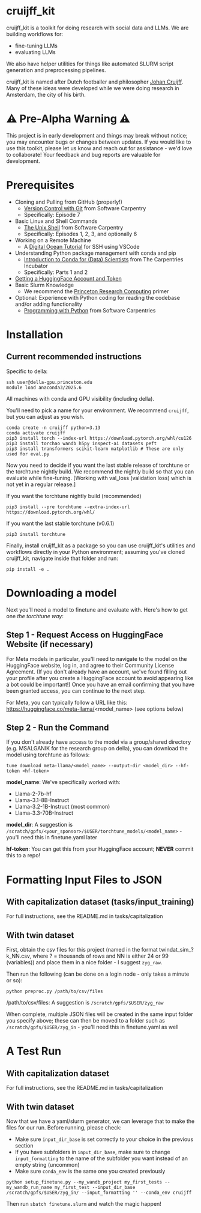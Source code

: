 # cruijff_kit

cruijff_kit is a toolkit for doing research with social data and LLMs. We are building workflows for:

- fine-tuning LLMs
- evaluating LLMs

We also have helper utilities for things like automated SLURM script generation and preprocessing pipelines.

cruijff_kit is named after Dutch footballer and philosopher [Johan Cruijff](https://en.wikipedia.org/wiki/Johan_Cruyff). Many of these ideas were developed while we were doing research in Amsterdam, the city of his birth.

# ⚠️ Pre-Alpha Warning ⚠️

This project is in early development and things may break without notice; you may encounter bugs or changes between updates. If you would like to use this toolkit, please let us know and reach out for assistance - we'd love to collaborate! Your feedback and bug reports are valuable for development.

# Prerequisites

- Cloning and Pulling from GitHub (properly!)
  - [Version Control with Git](https://swcarpentry.github.io/git-novice/) from Software Carpentry
  - Specifically: Episode 7
- Basic Linux and Shell Commands
  - [The Unix Shell](https://swcarpentry.github.io/shell-novice/) from Software Carpentry
  - Specifically: Episodes 1, 2, 3, and optionally 6
- Working on a Remote Machine
  - A [Digital Ocean Tutorial](https://www.digitalocean.com/community/tutorials/how-to-use-visual-studio-code-for-remote-development-via-the-remote-ssh-plugin) for SSH using VSCode
- Understanding Python package management with conda and pip
  - [Introduction to Conda for (Data) Scientists](https://carpentries-incubator.github.io/introduction-to-conda-for-data-scientists/) from The Carpentries Incubator
  - Specifically: Parts 1 and 2
- [Getting a HuggingFace Account and Token](https://huggingface.co/docs/hub/en/security-tokens)
- Basic Slurm Knowledge
  - We recommend the [Princeton Research Computing](https://researchcomputing.princeton.edu/support/knowledge-base/slurm) primer
- Optional: Experience with Python coding for reading the codebase and/or adding functionality
  - [Programming with Python](https://swcarpentry.github.io/python-novice-inflammation/) from Software Carpentries

# Installation

## Current recommended instructions

Specific to della:
```
ssh user@della-gpu.princeton.edu
module load anaconda3/2025.6 
```

All machines with conda and GPU visibility (including della).  

You'll need to pick a name for your environment.  We recommend `cruijff`, but you can adjust as you wish.

```
conda create -n cruijff python=3.13
conda activate cruijff
pip3 install torch --index-url https://download.pytorch.org/whl/cu126
pip3 install torchao wandb h5py inspect-ai datasets peft
pip3 install transformers scikit-learn matplotlib # These are only used for eval.py
```

Now you need to decide if you want the last stable release of torchtune or the torchtune nightly build. We recommend the nightly build so that you can evaluate while fine-tuning. [Working with val_loss (validation loss) which is not yet in a regular release.]

If you want the torchtune nightly build (recommended)
```
pip3 install --pre torchtune --extra-index-url https://download.pytorch.org/whl/
```

If you want the last stable torchtune (v0.6.1)
```
pip3 install torchtune
```

Finally, install cruijff_kit as a package so you can use cruijff_kit's utilities and workflows directly in your Python environment; assuming you've cloned cruijff_kit, navigate inside that folder and run:

```
pip install -e .
```

# Downloading a model

Next you'll need a model to finetune and evaluate with. Here's how to get one *the torchtune way*:

## Step 1 - Request Access on HuggingFace Website (if necessary)

For Meta models in particular, you'll need to navigate to the model on the HuggingFace website, log in, and agree to their Community License Agreement. (If you don't already have an account, we've found filling out your profile after you create a HuggingFace account to avoid appearing like a bot could be important!) Once you have an email confirming that you have been granted access, you can continue to the next step.

For Meta, you can typically follow a URL like this: https://huggingface.co/meta-llama/<model_name> (see options below)

## Step 2 - Run the Command

If you don't already have access to the model via a group/shared directory (e.g. MSALGANIK for the research group on della), you can download the model using torchtune as follows:

```
tune download meta-llama/<model_name> --output-dir <model_dir> --hf-token <hf-token>
```
**model_name**: We've specifically worked with:
* Llama-2-7b-hf
* Llama-3.1-8B-Instruct
* Llama-3.2-1B-Instruct (most common)
* Llama-3.3-70B-Instruct

**model_dir**: A suggestion is `/scratch/gpfs/<your_sponsor>/$USER/torchtune_models/<model_name>` - you'll need this in finetune.yaml later

**hf-token**: You can get this from your HuggingFace account; **NEVER** commit this to a repo!

# Formatting Input Files to JSON

## With capitalization dataset (tasks/input_training)

For full instructions, see the README.md in tasks/capitalization

## With twin dataset

First, obtain the csv files for this project (named in the format twindat_sim_?k_NN.csv, where ? = thousands of rows and NN is either 24 or 99 (variables)) and place them in a nice folder - I suggest `zyg_raw`.

Then run the following (can be done on a login node - only takes a minute or so):

```
python preproc.py /path/to/csv/files
```

/path/to/csv/files: A suggestion is `/scratch/gpfs/$USER/zyg_raw`

When complete, multiple JSON files will be created in the same input folder you specify above; these can then be moved to a folder such as `/scratch/gpfs/$USER/zyg_in` - you'll need this in finetune.yaml as well

# A Test Run

## With capitalization dataset

For full instructions, see the README.md in tasks/capitalization

## With twin dataset

Now that we have a yaml/slurm generator, we can leverage that to make the files for our run. Before running, please check:

* Make sure `input_dir_base` is set correctly to your choice in the previous section
* If you have subfolders in `input_dir_base`, make sure to change `input_formatting` to the name of the subfolder you want instead of an empty string (uncommon)
* Make sure `conda_env` is the same one you created previously

```
python setup_finetune.py --my_wandb_project my_first_tests --my_wandb_run_name my_first_test --input_dir_base /scratch/gpfs/$USER/zyg_in/ --input_formatting '' --conda_env cruijff
```

Then run `sbatch finetune.slurm` and watch the magic happen!


